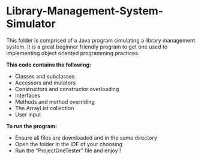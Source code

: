 # Library-Management-System-Simulator
This folder is comprised of a Java program simulating a library management system. It is a great beginner friendly program to get one used to implementing object oriented programming practices.

**This code contains the following:**
* Classes and subclasses
* Accessors and mutators
* Constructors and constructor overloading
* Interfaces
* Methods and method overriding
* The ArrayList collection
* User input

**To run the program:**
* Ensure all files are downloaded and in the same directory
* Open the folder in the IDE of your choosing
* Run the "ProjectOneTester" file and enjoy !


